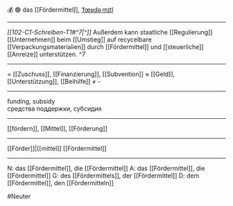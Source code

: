 💰 🟢 das [[Fördermittel]], [ˈfœʁdəˌmɪtl̩](https://youglish.com/pronounce/Fördermittel/german)

---
*[[102-C1-Schreiben-T1#^7|^]]* Außerdem kann staatliche [[Regulierung]] [[Unternehmen]] beim [[Umstieg]] auf recycelbare [[Verpackungsmaterialien]] durch [[Fördermittel]] und [[steuerliche]] [[Anreize]] unterstützen. ^7


---
= [[Zuschuss]], [[Finanzierung]], [[Subvention]]
≈ [[Geld]], [[Unterstützung]], [[Beihilfe]]
≠  -

---
funding, subsidy  
средства поддержки, субсидия

---
[[fördern]], [[Mittel]], [[Förderung]]

---
[[Förder]]|[[mittel]]
[[Fördermittel]]


---
N: das [[Fördermittel]], die [[Fördermittel]]
A: das [[Fördermittel]], die [[Fördermittel]]
G: des [[Fördermittels]], der [[Fördermittel]]
D: dem [[Fördermittel]], den [[Fördermitteln]]

#Neuter 
